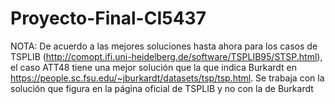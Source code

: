 # Proyecto-Final-CI5437

NOTA: De acuerdo a las mejores soluciones hasta ahora para los casos de TSPLIB (http://comopt.ifi.uni-heidelberg.de/software/TSPLIB95/STSP.html), 
el caso ATT48 tiene una mejor solución que la que indica Burkardt en https://people.sc.fsu.edu/~jburkardt/datasets/tsp/tsp.html. Se trabaja con la solución
que figura en la página oficial de TSPLIB y no con la de Burkardt
